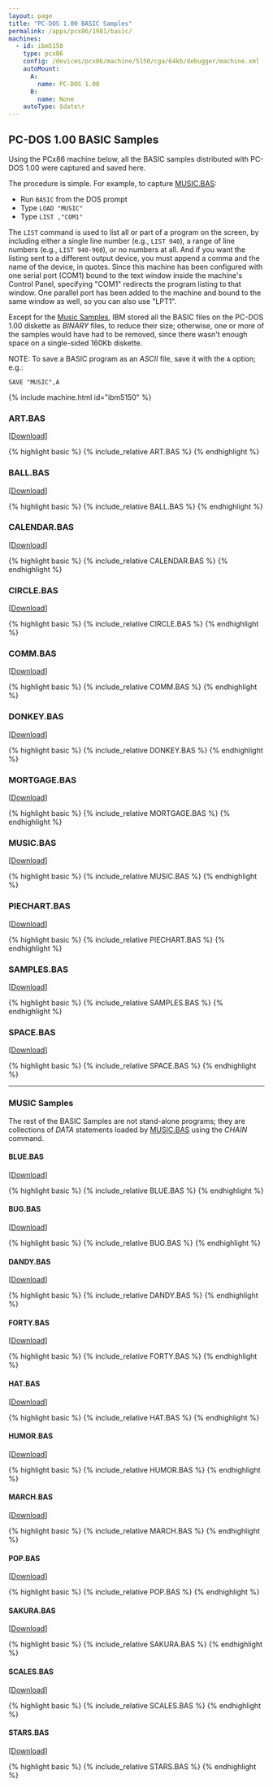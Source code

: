 ```yaml
---
layout: page
title: "PC-DOS 1.00 BASIC Samples"
permalink: /apps/pcx86/1981/basic/
machines:
  - id: ibm5150
    type: pcx86
    config: /devices/pcx86/machine/5150/cga/64kb/debugger/machine.xml
    autoMount:
      A:
        name: PC-DOS 1.00
      B:
        name: None
    autoType: $date\r
---
```


PC-DOS 1.00 BASIC Samples
-------------------------

Using the PCx86 machine below, all the BASIC samples distributed with PC-DOS 1.00 were captured and saved here.

The procedure is simple.  For example, to capture [MUSIC.BAS](#musicbas):

- Run `BASIC` from the DOS prompt
- Type `LOAD "MUSIC"`
- Type `LIST ,"COM1"`

The `LIST` command is used to list all or part of a program on the screen, by including either a single line number
(e.g., `LIST 940`), a range of line numbers (e.g., `LIST 940-960`), or no numbers at all.  And if you want the listing
sent to a different output device, you must append a comma and the name of the device, in quotes.  Since this machine
has been configured with one serial port (COM1) bound to the text window inside the machine's Control Panel,
specifying "COM1" redirects the program listing to that window.  One parallel port has been added to the machine and
bound to the same window as well, so you can also use "LPT1".

Except for the [Music Samples](#music-samples), IBM stored all the BASIC files on the PC-DOS 1.00 diskette as *BINARY*
files, to reduce their size; otherwise, one or more of the samples would have had to be removed, since there wasn't
enough space on a single-sided 160Kb diskette.

NOTE: To save a BASIC program as an *ASCII* file, save it with the `A` option; e.g.:

	SAVE "MUSIC",A

{% include machine.html id="ibm5150" %}

### ART.BAS

[[Download](ART.BAS)]

{% highlight basic %}
{% include_relative ART.BAS %}
{% endhighlight %}

### BALL.BAS

[[Download](BALL.BAS)]

{% highlight basic %}
{% include_relative BALL.BAS %}
{% endhighlight %}

### CALENDAR.BAS

[[Download](CALENDAR.BAS)]

{% highlight basic %}
{% include_relative CALENDAR.BAS %}
{% endhighlight %}

### CIRCLE.BAS

[[Download](CIRCLE.BAS)]

{% highlight basic %}
{% include_relative CIRCLE.BAS %}
{% endhighlight %}

### COMM.BAS

[[Download](COMM.BAS)]

{% highlight basic %}
{% include_relative COMM.BAS %}
{% endhighlight %}

### DONKEY.BAS

[[Download](DONKEY.BAS)]

{% highlight basic %}
{% include_relative DONKEY.BAS %}
{% endhighlight %}

### MORTGAGE.BAS

[[Download](MORTGAGE.BAS)]

{% highlight basic %}
{% include_relative MORTGAGE.BAS %}
{% endhighlight %}

### MUSIC.BAS

[[Download](MUSIC.BAS)]

{% highlight basic %}
{% include_relative MUSIC.BAS %}
{% endhighlight %}

### PIECHART.BAS

[[Download](PIECHART.BAS)]

{% highlight basic %}
{% include_relative PIECHART.BAS %}
{% endhighlight %}

### SAMPLES.BAS

[[Download](SAMPLES.BAS)]

{% highlight basic %}
{% include_relative SAMPLES.BAS %}
{% endhighlight %}

### SPACE.BAS

[[Download](SPACE.BAS)]

{% highlight basic %}
{% include_relative SPACE.BAS %}
{% endhighlight %}

---

### MUSIC Samples

The rest of the BASIC Samples are not stand-alone programs; they are collections of *DATA* statements loaded
by [MUSIC.BAS](#musicbas) using the *CHAIN* command.

#### BLUE.BAS

[[Download](BLUE.BAS)]

{% highlight basic %}
{% include_relative BLUE.BAS %}
{% endhighlight %}

#### BUG.BAS

[[Download](BUG.BAS)]

{% highlight basic %}
{% include_relative BUG.BAS %}
{% endhighlight %}

#### DANDY.BAS

[[Download](DANDY.BAS)]

{% highlight basic %}
{% include_relative DANDY.BAS %}
{% endhighlight %}

#### FORTY.BAS

[[Download](FORTY.BAS)]

{% highlight basic %}
{% include_relative FORTY.BAS %}
{% endhighlight %}

#### HAT.BAS

[[Download](HAT.BAS)]

{% highlight basic %}
{% include_relative HAT.BAS %}
{% endhighlight %}

#### HUMOR.BAS

[[Download](HUMOR.BAS)]

{% highlight basic %}
{% include_relative HUMOR.BAS %}
{% endhighlight %}

#### MARCH.BAS

[[Download](MARCH.BAS)]

{% highlight basic %}
{% include_relative MARCH.BAS %}
{% endhighlight %}

#### POP.BAS

[[Download](POP.BAS)]

{% highlight basic %}
{% include_relative POP.BAS %}
{% endhighlight %}

#### SAKURA.BAS

[[Download](SAKURA.BAS)]

{% highlight basic %}
{% include_relative SAKURA.BAS %}
{% endhighlight %}

#### SCALES.BAS

[[Download](SCALES.BAS)]

{% highlight basic %}
{% include_relative SCALES.BAS %}
{% endhighlight %}

#### STARS.BAS

[[Download](STARS.BAS)]

{% highlight basic %}
{% include_relative STARS.BAS %}
{% endhighlight %}
